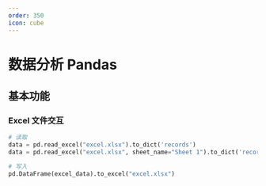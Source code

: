 ```yaml
---
order: 350
icon: cube
---
```


# 数据分析 Pandas

## 基本功能

### Excel 文件交互

```python
# 读取
data = pd.read_excel("excel.xlsx").to_dict('records')
data = pd.read_excel("excel.xlsx", sheet_name="Sheet 1").to_dict('records')

# 写入
pd.DataFrame(excel_data).to_excel("excel.xlsx")
```